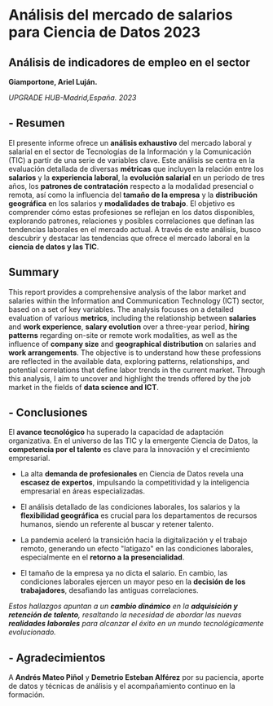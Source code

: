 # Análisis del mercado de salarios para Ciencia de Datos 2023
## Análisis de indicadores de empleo en el sector

**Giamportone, Ariel Luján.**

*UPGRADE HUB-Madrid,España. 2023*

## - Resumen
El presente informe ofrece un **análisis exhaustivo** del mercado laboral y salarial en el sector de Tecnologías de la Información y la Comunicación (TIC) a partir de una serie de variables clave. Este análisis se centra en la evaluación detallada de diversas **métricas** que incluyen la relación entre los **salarios** y la **experiencia laboral**, la **evolución salarial** en un periodo de tres años, los **patrones de contratación** respecto a la modalidad presencial o remota, así como la influencia del **tamaño de la empresa** y la **distribución geográfica** en los salarios y **modalidades de trabajo**.
El objetivo es comprender cómo estas profesiones se reflejan en los datos disponibles, explorando patrones, relaciones y posibles correlaciones que definan las tendencias laborales en el mercado actual. A través de este análisis, busco descubrir y destacar las tendencias que ofrece el mercado laboral en la **ciencia de datos y las TIC**.

## Summary
This report provides a comprehensive analysis of the labor market and salaries within the Information and Communication Technology (ICT) sector, based on a set of key variables. The analysis focuses on a detailed evaluation of various **metrics**, including the relationship between **salaries** and **work experience**, **salary evolution** over a three-year period, **hiring patterns** regarding on-site or remote work modalities, as well as the influence of **company size** and **geographical distribution** on salaries and **work arrangements**.
The objective is to understand how these professions are reflected in the available data, exploring patterns, relationships, and potential correlations that define labor trends in the current market. Through this analysis, I aim to uncover and highlight the trends offered by the job market in the fields of **data science and ICT**.

## - Conclusiones

El **avance tecnológico** ha superado la capacidad de adaptación organizativa. En el universo de las TIC y la emergente Ciencia de Datos, la **competencia por el talento** es clave para la innovación y el crecimiento empresarial.

* La alta **demanda de profesionales** en Ciencia de Datos revela una **escasez de expertos**, impulsando la competitividad y la inteligencia empresarial en áreas especializadas.

* El análisis detallado de las condiciones laborales, los salarios y la **flexibilidad geográfica** es crucial para los departamentos de recursos humanos, siendo un referente al buscar y retener talento.

* La pandemia aceleró la transición hacia la digitalización y el trabajo remoto, generando un efecto "latigazo" en las condiciones laborales, especialmente en el **retorno a la presencialidad**.

* El tamaño de la empresa ya no dicta el salario. En cambio, las condiciones laborales ejercen un mayor peso en la **decisión de los trabajadores**, desafiando las antiguas correlaciones.

*Estos hallazgos apuntan a un **cambio dinámico** en la **adquisición y retención de talento**, resaltando la necesidad de abordar las nuevas **realidades laborales** para alcanzar el éxito en un mundo tecnológicamente evolucionado.*

## - Agradecimientos

A **Andrés Mateo Piñol** y **Demetrio Esteban Alférez** por su paciencia, aporte de datos y técnicas de análisis y el acompañamiento continuo en la formación.





